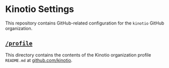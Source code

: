 # Kinotio Settings

This repository contains GitHub-related configuration for the `kinotio` GitHub organization.

## [`/profile`](./profile/README.md)

This directory contains the contents of the Kinotio organization profile `README.md` at [github.com/kinotio](https://github.com/kinotio).